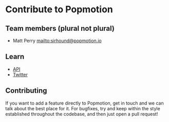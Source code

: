 # Contribute to Popmotion

## Team members (plural not plural)

- Matt Perry [mailto:sirhound@popmotion.io](sirhound@popmotion.io)

## Learn

- [API](http://popmotion.io/api)
- [Twitter](http://twitter.com/popmotionjs)

## Contributing

If you want to add a feature directly to Popmotion, get in touch and we can talk about the best place for it.
For bugfixes, try and keep within the style established throughout the codebase, and then just open a pull request!
